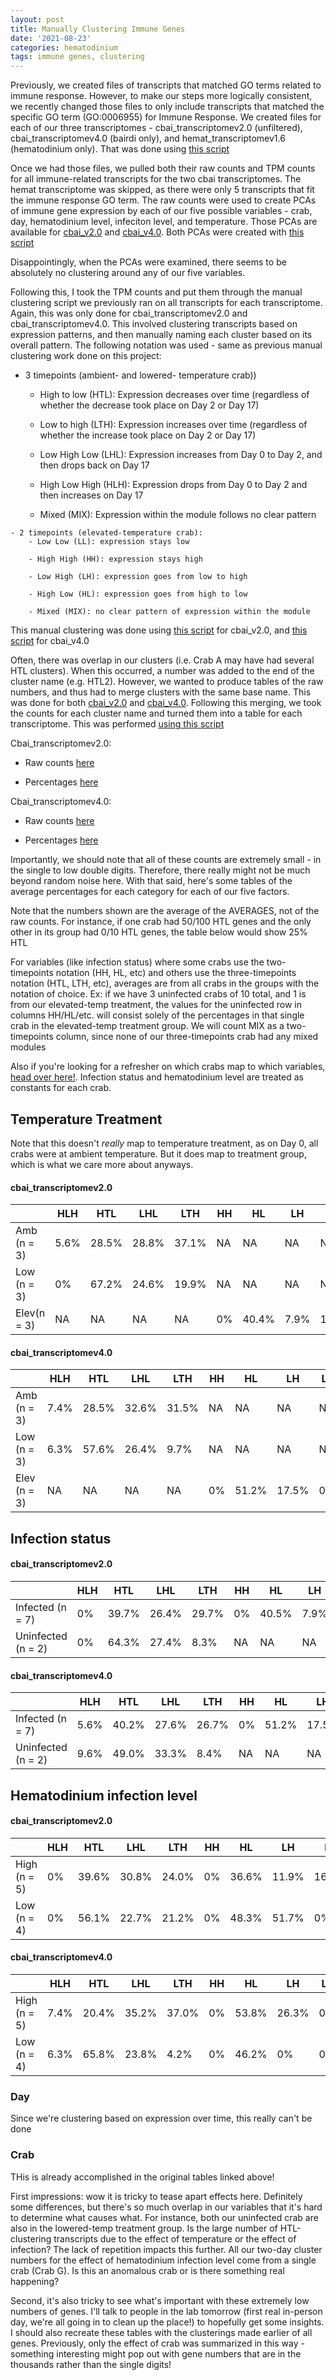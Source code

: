 ```yaml
---
layout: post
title: Manually Clustering Immune Genes
date: '2021-08-23'
categories: hematodinium
tags: immune genes, clustering
---
```


Previously, we created files of transcripts that matched GO terms related to immune response. However, to make our steps more logically consistent, we recently changed those files to only include transcripts that matched the specific GO term (GO:0006955) for Immune Response. We created files for each of our three transcriptomes - cbai_transcriptomev2.0 (unfiltered), cbai_transcriptomev4.0 (bairdi only), and hemat_transcriptomev1.6 (hematodinium only). That was done using [this script](https://github.com/afcoyle/hemat_bairdi_transcriptome/blob/main/TESTINGLINKS2/8_1_examining_immune_genes.Rmd)

Once we had those files, we pulled both their raw counts and TPM counts for all immune-related transcripts for the two cbai transcriptomes. The hemat transcriptome was skipped, as there were only 5 transcripts that fit the immune response GO term. The raw counts were used to create PCAs of immune gene expression by each of our five possible variables - crab, day, hematodinium level, infeciton level, and temperature. Those PCAs are available for [cbai_v2.0](https://github.com/afcoyle/hemat_bairdi_transcriptome/tree/main/graphs/DESeq2_output/cbai_transcriptomev2.0/immune_genes_all_libs) and [cbai_v4.0](https://github.com/afcoyle/hemat_bairdi_transcriptome/tree/main/graphs/DESeq2_output/cbai_transcriptomev4.0/immune_genes_all_libs). Both PCAs were created with [this script](https://github.com/afcoyle/hemat_bairdi_transcriptome/blob/main/scripts/8_2_immune_PCAs.Rmd)

Disappointingly, when the PCAs were examined, there seems to be absolutely no clustering around any of our five variables.

Following this, I took the TPM counts and put them through the manual clustering script we previously ran on all transcripts for each transcriptome. Again, this was only done for cbai_transcriptomev2.0 and cbai_transcriptomev4.0. This involved clustering transcripts based on expression patterns, and then manually naming each cluster based on its overall pattern. The following notation was used - same as previous manual clustering work done on this project:

   - 3 timepoints (ambient- and lowered- temperature crab))
        - High to low (HTL): Expression decreases over time (regardless of whether the decrease took place on Day 2 or Day 17)

        - Low to high (LTH): Expression increases over time (regardless of whether the increase took place on Day 2 or Day 17)

        - Low High Low (LHL): Expression increases from Day 0 to Day 2, and then drops back on Day 17

        - High Low High (HLH): Expression drops from Day 0 to Day 2 and then increases on Day 17

        - Mixed (MIX): Expression within the module follows no clear pattern

    - 2 timepoints (elevated-temperature crab):
        - Low Low (LL): expression stays low

        - High High (HH): expression stays high

        - Low High (LH): expression goes from low to high

        - High Low (HL): expression goes from high to low

        - Mixed (MIX): no clear pattern of expression within the module

This manual clustering was done using [this script](https://github.com/afcoyle/hemat_bairdi_transcriptome/blob/main/scripts/8_3_manual_clustering_cbaiv2.0_immune_genes.Rmd) for cbai_v2.0, and [this script](https://github.com/afcoyle/hemat_bairdi_transcriptome/blob/main/scripts/8_4_manual_clustering_cbaiv4.0_immune_genes.Rmd) for cbai_v4.0

Often, there was overlap in our clusters (i.e. Crab A may have had several HTL clusters). When this occurred, a number was added to the end of the cluster name (e.g. HTL2). However, we wanted to produce tables of the raw numbers, and thus had to merge clusters with the same base name. This was done for both [cbai_v2.0](https://github.com/afcoyle/hemat_bairdi_transcriptome/blob/main/scripts/8_5_merging_immune_manual_clusters_cbaiv2.0.ipynb) and [cbai_v4.0](https://github.com/afcoyle/hemat_bairdi_transcriptome/blob/main/scripts/8_6_merging_immune_manual_clusters_cbaiv4.0.ipynb). Following this merging, we took the counts for each cluster name and turned them into a table for each transcriptome. This was performed [using this script](https://github.com/afcoyle/hemat_bairdi_transcriptome/blob/main/scripts/8_7_merged_immune_cluster_counts.Rmd)

Cbai_transcriptomev2.0:

- Raw counts [here](https://github.com/afcoyle/hemat_bairdi_transcriptome/blob/main/output/manual_clustering/cbai_transcriptomev2.0/immune_genes/merged_modules_counts_table.csv)

- Percentages [here](https://github.com/afcoyle/hemat_bairdi_transcriptome/blob/main/output/manual_clustering/cbai_transcriptomev2.0/immune_genes/merged_modules_percentages_table.csv)

Cbai_transcriptomev4.0:

- Raw counts [here](https://github.com/afcoyle/hemat_bairdi_transcriptome/blob/main/output/manual_clustering/cbai_transcriptomev4.0/immune_genes/merged_modules_counts_table.csv)

- Percentages [here](https://github.com/afcoyle/hemat_bairdi_transcriptome/blob/main/output/manual_clustering/cbai_transcriptomev4.0/immune_genes/merged_modules_percentages_table.csv)

Importantly, we should note that all of these counts are extremely small - in the single to low double digits. Therefore, there really might not be much beyond random noise here. With that said, here's some tables of the average percentages for each category for each of our five factors.

Note that the numbers shown are the average of the AVERAGES, not of the raw counts. For instance, if one crab had 50/100 HTL genes and the only other in its group had 0/10 HTL genes, the table below would show 25% HTL 

For variables (like infection status) where some crabs use the two-timepoints notation (HH, HL, etc) and others use the three-timepoints notation (HTL, LTH, etc), averages are from all crabs in the groups with the notation of choice. Ex: if we have 3 uninfected crabs of 10 total, and 1 is from our elevated-temp treatment, the values for the uninfected row in columns HH/HL/etc. will consist solely of the percentages in that single crab in the elevated-temp treatment group. We will count MIX as a two-timepoints column, since none of our three-timepoints crab had any mixed modules

Also if you're looking for a refresher on which crabs map to which variables, [head over here!](https://github.com/afcoyle/hemat_bairdi_transcriptome/blob/main/data/sample_ids.csv). Infection status and hematodinium level are treated as constants for each crab.

## Temperature Treatment

Note that this doesn't *really* map to temperature treatment, as on Day 0, all crabs were at ambient temperature. But it does map to treatment group, which is what we care more about anyways.

#### cbai_transcriptomev2.0

|              | HLH  | HTL   | LHL   | LTH   | HH | HL    | LH   | LL    | MIX   |
|--------------|------|-------|-------|-------|----|-------|------|-------|-------|
| Amb (n = 3)  | 5.6% | 28.5% | 28.8% | 37.1% | NA | NA    | NA   | NA    | 0%    |
| Low (n = 3)  | 0%   | 67.2% | 24.6% | 19.9% | NA | NA    | NA   | NA    | 0%    |
| Elev(n = 3)  | NA   | NA    | NA    | NA    | 0% | 40.4% | 7.9% | 11.1% | 40.5% |

#### cbai_transcriptomev4.0

|              | HLH  | HTL   | LHL   | LTH   | HH | HL    | LH    | LL | MIX   |
|--------------|------|-------|-------|-------|----|-------|-------|----|-------|
| Amb (n = 3)  | 7.4% | 28.5% | 32.6% | 31.5% | NA | NA    | NA    | NA | NA    |
| Low (n = 3)  | 6.3% | 57.6% | 26.4% | 9.7%  | NA | NA    | NA    | NA | NA    |
| Elev (n = 3) | NA   | NA    | NA    | NA    | 0% | 51.2% | 17.5% | 0% | 31.3% |

## Infection status


#### cbai_transcriptomev2.0

|                    | HLH | HTL   | LHL   | LTH   | HH | HL    | LH   | LL    | MIX   |
|--------------------|-----|-------|-------|-------|----|-------|------|-------|-------|
| Infected (n = 7)   | 0%  | 39.7% | 26.4% | 29.7% | 0% | 40.5% | 7.9% | 11.1% | 40.5% |
| Uninfected (n = 2) | 0%  | 64.3% | 27.4% | 8.3%  | NA | NA    | NA   | NA    | NA    |

#### cbai_transcriptomev4.0

|                     | HLH  | HTL   | LHL   | LTH   | HH | HL    | LH    | LL | MIX   |
|---------------------|------|-------|-------|-------|----|-------|-------|----|-------|
| Infected (n = 7)    | 5.6% | 40.2% | 27.6% | 26.7% | 0% | 51.2% | 17.5% | 0% | 31.3% |
| Uninfected (n = 2)  | 9.6% | 49.0% | 33.3% | 8.4%  | NA | NA    | NA    | NA | NA    |


## Hematodinium infection level

#### cbai_transcriptomev2.0

|              | HLH | HTL   | LHL   | LTH   | HH | HL    | LH    | LL    | MIX   |
|--------------|-----|-------|-------|-------|----|-------|-------|-------|-------|
| High (n = 5) | 0%  | 39.6% | 30.8% | 24.0% | 0% | 36.6% | 11.9% | 16.7% | 40.5% |
| Low (n = 4)  | 0%  | 56.1% | 22.7% | 21.2% | 0% | 48.3% | 51.7% | 0%    | 0%    |

#### cbai_transcriptomev4.0

|              | HLH  | HTL   | LHL   | LTH   | HH | HL    | LH    | LL | MIX   |
|--------------|------|-------|-------|-------|----|-------|-------|----|-------|
| High (n = 5) | 7.4% | 20.4% | 35.2% | 37.0% | 0% | 53.8% | 26.3% | 0% | 20.0% |
| Low (n = 4)  | 6.3% | 65.8% | 23.8% | 4.2%  | 0% | 46.2% | 0%    | 0% | 53.8% |

### Day

Since we're clustering based on expression over time, this really can't be done

### Crab

THis is already accomplished in the original tables linked above!

First impressions: wow it is tricky to tease apart effects here. Definitely some differences, but there's so much overlap in our variables that it's hard to determine what causes what. For instance, both our uninfected crab are also in the lowered-temp treatment group. Is the large number of HTL-clustering transcripts due to the effect of temperature or the effect of infection? The lack of repetition impacts this further. All our two-day cluster numbers for the effect of hematodinium infection level come from a single crab (Crab G). Is this an anomalous crab or is there something real happening?

Second, it's also tricky to see what's important with these extremely low numbers of genes. I'll talk to people in the lab tomorrow (first real in-person day, we're all going in to clean up the place!) to hopefully get some insights. I should also recreate these tables with the clusterings made earlier of all genes. Previously, only the effect of crab was summarized in this way - something interesting might pop out with gene numbers that are in the thousands rather than the single digits!